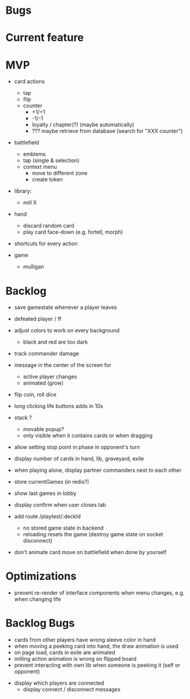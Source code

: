 # Bugs

# Current feature


# MVP

- card actions
  - tap
  - flip
  - counter
    - +1/+1
    - -1/-1
    - loyalty / chapter(?) (maybe automatically)
    - ??? maybe retrieve from database (search for "XXX counter")

- battlefield
  - emblems
  - tap (single & selection)
  - context menu
    - move to different zone
    - create token

- library:
  - mill X

- hand
  - discard random card
  - play card face-down (e.g. fortell, morph)

- shortcuts for every action

- game
  - mulligan

# Backlog


* save gamestate whenever a player leaves

- defeated player / ff

- adjust colors to work on every background
  - black and red are too dark

- track commander damage

- message in the center of the screen for
  - active player changes
  - animated (grow)

- flip coin, roll dice

- long clicking life buttons adds in 10s

- stack ?
  - movable popup?
  - only visible when it contains cards or when dragging

- allow setting stop point in phase in opponent's turn
- display number of cards in hand, lib, graveyard, exile
- when playing alone, display partner commanders next to each other
- store currentGames (in redis?)

- show last games in lobby
- display confirm when user closes tab
- add route /playtest/:deckId
  - no stored game state in backend
  - reloading resets the game (destroy game state on socket disconnect)

- don't animate card move on battlefield when done by yourself

# Optimizations

* prevent re-render of interface components when menu changes, e.g. when changing life

# Backlog Bugs

- cards from other players have wrong sleeve color in hand
- when moving a peeking card into hand, the draw animation is used
- on page load, cards in exile are animated
- milling action animation is wrong on flipped board
- prevent interacting with own lib when someone is peeking it (self or opponent)
* display which players are connected
  * display connect / disconnect messages
